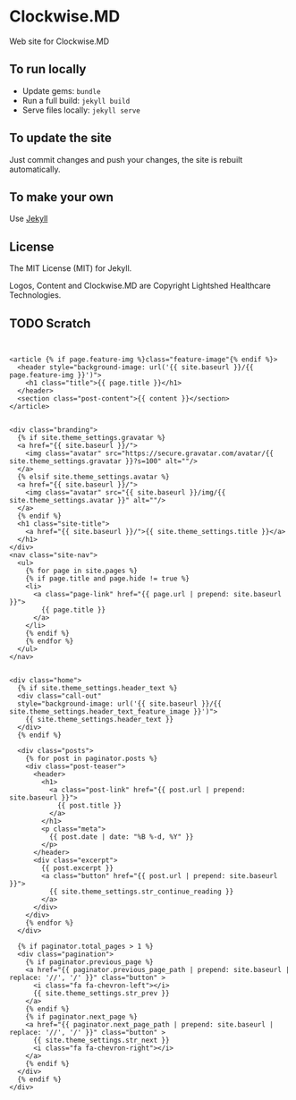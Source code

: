 # Clockwise.MD

Web site for Clockwise.MD

## To run locally

- Update gems: `bundle`
- Run a full build: `jekyll build`
- Serve files locally: `jekyll serve`

## To update the site

Just commit changes and push your changes, the site is rebuilt automatically.

## To make your own

Use [Jekyll](http://jekyllrb.com)

## License

The MIT License (MIT) for Jekyll.

Logos, Content and Clockwise.MD are Copyright Lightshed Healthcare Technologies.


## TODO Scratch

```


<article {% if page.feature-img %}class="feature-image"{% endif %}>
  <header style="background-image: url('{{ site.baseurl }}/{{ page.feature-img }}')">
    <h1 class="title">{{ page.title }}</h1>
  </header>
  <section class="post-content">{{ content }}</section>
</article>


<div class="branding">
  {% if site.theme_settings.gravatar %}
  <a href="{{ site.baseurl }}/">
    <img class="avatar" src="https://secure.gravatar.com/avatar/{{ site.theme_settings.gravatar }}?s=100" alt=""/>
  </a>
  {% elsif site.theme_settings.avatar %}
  <a href="{{ site.baseurl }}/">
    <img class="avatar" src="{{ site.baseurl }}/img/{{ site.theme_settings.avatar }}" alt=""/>
  </a>
  {% endif %}
  <h1 class="site-title">
    <a href="{{ site.baseurl }}/">{{ site.theme_settings.title }}</a>
  </h1>
</div>
<nav class="site-nav">
  <ul>
    {% for page in site.pages %}
    {% if page.title and page.hide != true %}
    <li>
      <a class="page-link" href="{{ page.url | prepend: site.baseurl }}">
        {{ page.title }}
      </a>
    </li>
    {% endif %}
    {% endfor %}
  </ul>
</nav>


<div class="home">
  {% if site.theme_settings.header_text %}
  <div class="call-out"
  style="background-image: url('{{ site.baseurl }}/{{ site.theme_settings.header_text_feature_image }}')">
    {{ site.theme_settings.header_text }}
  </div>
  {% endif %}

  <div class="posts">
    {% for post in paginator.posts %}
    <div class="post-teaser">
      <header>
        <h1>
          <a class="post-link" href="{{ post.url | prepend: site.baseurl }}">
            {{ post.title }}
          </a>
        </h1>
        <p class="meta">
          {{ post.date | date: "%B %-d, %Y" }}
        </p>
      </header>
      <div class="excerpt">
        {{ post.excerpt }}
        <a class="button" href="{{ post.url | prepend: site.baseurl }}">
          {{ site.theme_settings.str_continue_reading }}
        </a>
      </div>
    </div>
    {% endfor %}
  </div>

  {% if paginator.total_pages > 1 %}
  <div class="pagination">
    {% if paginator.previous_page %}
    <a href="{{ paginator.previous_page_path | prepend: site.baseurl | replace: '//', '/' }}" class="button" >
      <i class="fa fa-chevron-left"></i>
      {{ site.theme_settings.str_prev }}
    </a>
    {% endif %}
    {% if paginator.next_page %}
    <a href="{{ paginator.next_page_path | prepend: site.baseurl | replace: '//', '/' }}" class="button" >
      {{ site.theme_settings.str_next }}
      <i class="fa fa-chevron-right"></i>
    </a>
    {% endif %}
  </div>
  {% endif %}
</div>
```

